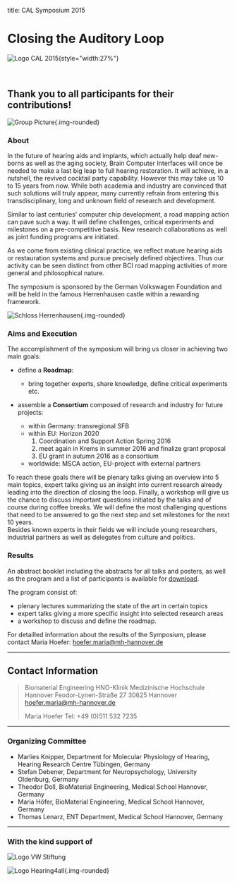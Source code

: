 title: CAL Symposium 2015

# Closing the Auditory Loop 

![Logo CAL 2015](04_cal-symposium-2015/cal23.png){style="width:27%"}

<br style="clear:both">

## Thank you to all participants for their contributions!
![Group Picture](04_cal-symposium-2015/group_pic.png){.img-rounded}

### About

In the future of hearing aids and implants, which actually help deaf new-borns as well as the aging society, Brain Computer Interfaces will once be needed to make a last big leap to full hearing restoration. It will achieve, in a nutshell, the revived cocktail party capability. However this may take us 10 to 15 years from now. While both academia and industry are convinced that such solutions will truly appear, many currently refrain from entering this transdisciplinary, long and unknown field of research and development.

Similar to last centuries’ computer chip development, a road mapping action can pave such a way. It will define challenges, critical experiments and milestones on a pre-competitive basis. New research collaborations as well as joint funding programs are initiated.

As we come from existing clinical practice, we reflect mature hearing aids or restauration systems and pursue precisely defined objectives. Thus our activity can be seen distinct from other BCI road mapping activities of more general and philosophical nature.

The symposium is sponsored by the German Volkswagen Foundation and will be held in the famous Herrenhausen castle within a rewarding framework.

![Schloss Herrenhausen](04_cal-symposium-2015/ssh_cropped.png){.img-rounded}

### Aims and Execution

The accomplishment of the symposium will bring us closer in achieving two main goals:

-   define a **Roadmap**: 
    -   bring together experts, share knowledge, define critical experiments etc.

-   assemble a **Consortium** composed of research and industry for future projects: 
    -   within Germany: transregional SFB
    -   within EU: Horizon 2020 
        1.   Coordination and Support Action Spring 2016 
        2.   meet again in Krems in summer 2016 and finalize grant proposal
        3.   EU grant in autumn 2016 as a consortium
    -   worldwide: MSCA action, EU-project with external partners

To reach these goals there will be plenary talks giving an overview into 5 main topics, expert talks giving us an insight into current research already leading into the direction of closing the loop. Finally, a workshop will give us the chance to discuss important questions initiated by the talks and of course during coffee breaks. We will define the most challenging questions that need to be answered to go the next step and set milestones for the next 10 years.  
Besides known experts in their fields we will include young researchers, industrial partners as well as delegates from culture and politics.

### Results

An abstract booklet including the abstracts for all talks and posters, as well as the program and a list of participants is available for [download](04_cal-symposium-2015/abstractbooklet_cal_2015.pdf).

The program consist of:

- plenary lectures summarizing the state of the art in certain topics
- expert talks giving a more specific insight into selected research areas
- a workshop to discuss and define the roadmap.

For detailled information about the results of the Symposium, please contact Maria Hoefer:
[hoefer.maria@mh-hannover.de](mailto:hoefer.maria@mh-hannover.de)


-------------------

Contact Information
-------------------


> Biomaterial Engineering
> HNO-Klinik
> Medizinische Hochschule Hannover
> Feodor-Lynen-Straße 27
> 30625 Hannover
> [hoefer.maria@mh-hannover.de](mailto:hoefer.maria@mh-hannover.de)
> 
> Maria Hoefer
> Tel: +49 (0)511 532 7235



------------------------
### Organizing Committee

- Marlies Knipper, Department for Molecular Physiology of Hearing, Hearing Research Centre Tübingen, Germany
- Stefan Debener, Department for Neuropsychology, University Oldenburg, Germany
- Theodor Doll, BioMaterial Engineering, Medical School Hannover, Germany
- Maria Höfer, BioMaterial Engineering, Medical School Hannover, Germany
- Thomas Lenarz, ENT Department, Medical School Hannover, Germany



----------------------------
### With the kind support of

![Logo VW Stiftung](04_cal-symposium-2015/LogoVW.gif)

![Logo Hearing4all](04_cal-symposium-2015/h4a_logo_long3.png){.img-rounded}
